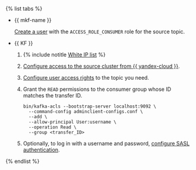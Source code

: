 {% list tabs %}

- {{ mkf-name }}
    
    
    [Create a user](../../../../managed-kafka/operations/cluster-accounts.md#create-account) with the `ACCESS_ROLE_CONSUMER` role for the source topic.


- {{ KF }}
    
    1. {% include notitle [White IP list](../../configure-white-ip.md) %}
    
    1. [Configure access to the source cluster from {{ yandex-cloud }}](../../../../data-transfer/concepts/network.md#source-external).
    
    1. [Configure user access rights](https://kafka.apache.org/documentation/#multitenancy-security) to the topic you need.
    
    1. Grant the `READ` permissions to the consumer group whose ID matches the transfer ID.
    
        ```text
        bin/kafka-acls --bootstrap-server localhost:9092 \
          --command-config adminclient-configs.conf \
          --add \
          --allow-principal User:username \
          --operation Read \
          --group <transfer_ID>
        ```
    
    1. Optionally, to log in with a username and password, [configure SASL authentication](https://kafka.apache.org/documentation/#security_sasl).

{% endlist %}